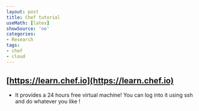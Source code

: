```yaml
---
layout: post
title: Chef tutorial
useMath: [latex]
showSource: 'no'
categories:
- Research
tags:
- chef
- cloud
---
```


## [https://learn.chef.io](https://learn.chef.io)
 - It provides a 24 hours free virtual machine! You can log into it using ssh and do whatever you like !